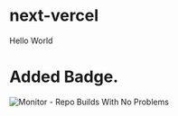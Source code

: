 # next-vercel
Hello World


# Added Badge.   
![Monitor - Repo Builds With No Problems](https://github.com/philgookang/next-vercel/actions/workflows/monitor_build.yml/badge.svg)
